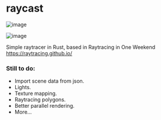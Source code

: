 
# raycast
![image](https://user-images.githubusercontent.com/8204970/177228212-4dbc0a4f-1657-46cc-8d28-8bc61638e063.png)

![image](https://user-images.githubusercontent.com/8204970/177216490-57c126cb-85b8-44a0-a66e-fcf0dbf709ff.png)

Simple raytracer in Rust, based in Raytracing in One Weekend https://raytracing.github.io/

### Still to do:
* Import scene data from json.
* Lights.
* Texture mapping.
* Raytracing polygons.
* Better parallel rendering.
* More...
